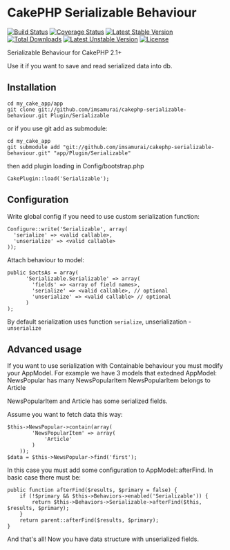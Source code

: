 CakePHP Serializable Behaviour
==============================
[![Build Status](https://travis-ci.org/imsamurai/cakephp-serializable-behaviour.png)](https://travis-ci.org/imsamurai/cakephp-serializable-behaviour) [![Coverage Status](https://coveralls.io/repos/imsamurai/cakephp-serializable-behaviour/badge.png?branch=master)](https://coveralls.io/r/imsamurai/cakephp-serializable-behaviour?branch=master) [![Latest Stable Version](https://poser.pugx.org/imsamurai/cakephp-serializable-behaviour/v/stable.png)](https://packagist.org/packages/imsamurai/cakephp-serializable-behaviour) [![Total Downloads](https://poser.pugx.org/imsamurai/cakephp-serializable-behaviour/downloads.png)](https://packagist.org/packages/imsamurai/cakephp-serializable-behaviour) [![Latest Unstable Version](https://poser.pugx.org/imsamurai/cakephp-serializable-behaviour/v/unstable.png)](https://packagist.org/packages/imsamurai/cakephp-serializable-behaviour) [![License](https://poser.pugx.org/imsamurai/cakephp-serializable-behaviour/license.png)](https://packagist.org/packages/imsamurai/cakephp-serializable-behaviour)


Serializable Behaviour for CakePHP 2.1+

Use it if you want to save and read serialized data into db.

## Installation

	cd my_cake_app/app
	git clone git://github.com/imsamurai/cakephp-serializable-behaviour.git Plugin/Serializable

or if you use git add as submodule:

	cd my_cake_app
	git submodule add "git://github.com/imsamurai/cakephp-serializable-behaviour.git" "app/Plugin/Serializable"

then add plugin loading in Config/bootstrap.php

	CakePlugin::load('Serializable');

## Configuration

Write global config if you need to use custom serialization function:

	Configure::write('Serializable', array(
	  'serialize' => <valid callable>,
	  'unserialize' => <valid callable>
	));

Attach behaviour to model:

	public $actsAs = array(
	      'Serializable.Serializable' => array(
	        'fields' => <array of field names>,
	        'serialize' => <valid callable>, // optional
	        'unserialize' => <valid callable> // optional
	      )
	);

By default serialization uses function `serialize`, unserialization - `unserialize`

## Advanced usage

If you want to use serialization with Containable behaviour you must modify your AppModel.
For example we have 3 models that extedned AppModel:
NewsPopular has many NewsPopularItem
NewsPopularItem belongs to Article

NewsPopularItem and Article has some serialized fields.

Assume you want to fetch data this way:

	$this->NewsPopular->contain(array(
			'NewsPopularItem' => array(
				'Article'
			)
		));
	$data = $this->NewsPopular->find('first');

In this case you must add some configuration to AppModel::afterFind. In basic case there must be:

	public function afterFind($results, $primary = false) {
		if (!$primary && $this->Behaviors->enabled('Serializable')) {
			return $this->Behaviors->Serializable->afterFind($this, $results, $primary);
		}
		return parent::afterFind($results, $primary);
	}

And that's all! Now you have data structure with unserialized fields. 